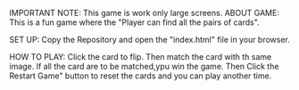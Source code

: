 IMPORTANT NOTE:
    This game is work only large screens.
ABOUT GAME:
    This is a fun game where the "Player can find all the pairs of cards".

SET UP:
    Copy the Repository and open the "index.html" file in your browser.

HOW TO PLAY:
    Click the card to flip.
    Then match the card with th same image.
    If all the card are to be matched,ypu win the game.
    Then Click the Restart Game" button to reset the cards and you can play another time.